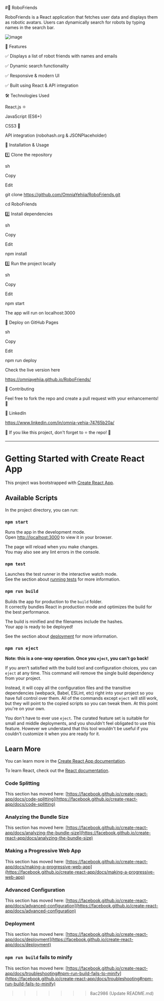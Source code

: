 #🦾 RoboFriends

RoboFriends is a React application that fetches user data and displays them as robotic avatars.
Users can dynamically search for robots by typing names in the search bar.

![image](https://github.com/user-attachments/assets/13f26c47-1221-414b-a93b-60b26bbb7ee7)


📌 Features

✅ Displays a list of robot friends with names and emails

✅ Dynamic search functionality

✅ Responsive & modern UI

✅ Built using React & API integration


🛠️ Technologies Used

React.js ⚛️

JavaScript (ES6+)

CSS3 🎨

API integration (robohash.org & JSONPlaceholder)


🔧 Installation & Usage

1️⃣ Clone the repository

sh

Copy

Edit

git clone https://github.com/OmniaYehiia/RoboFriends.git

cd RoboFriends

2️⃣ Install dependencies

sh

Copy

Edit

npm install

3️⃣ Run the project locally

sh

Copy

Edit

npm start

The app will run on localhost:3000


🚀 Deploy on GitHub Pages

sh

Copy

Edit

npm run deploy

Check the live version here

https://omniayehiia.github.io/RoboFriends/

🙌 Contributing

Feel free to fork the repo and create a pull request with your enhancements! 🚀



🔗 LinkedIn 

https://www.linkedin.com/in/omnia-yehia-74765b20a/


🎯 If you like this project, don't forget to ⭐ the repo! 🌟


---------------------------------------------------------------------------------------------------------------------------------------------------------------------------------------------------------------------------------------------


# Getting Started with Create React App

This project was bootstrapped with [Create React App](https://github.com/facebook/create-react-app).

## Available Scripts

In the project directory, you can run:

### `npm start`

Runs the app in the development mode.\
Open [http://localhost:3000](http://localhost:3000) to view it in your browser.

The page will reload when you make changes.\
You may also see any lint errors in the console.

### `npm test`

Launches the test runner in the interactive watch mode.\
See the section about [running tests](https://facebook.github.io/create-react-app/docs/running-tests) for more information.

### `npm run build`

Builds the app for production to the `build` folder.\
It correctly bundles React in production mode and optimizes the build for the best performance.

The build is minified and the filenames include the hashes.\
Your app is ready to be deployed!

See the section about [deployment](https://facebook.github.io/create-react-app/docs/deployment) for more information.

### `npm run eject`

**Note: this is a one-way operation. Once you `eject`, you can't go back!**

If you aren't satisfied with the build tool and configuration choices, you can `eject` at any time. This command will remove the single build dependency from your project.

Instead, it will copy all the configuration files and the transitive dependencies (webpack, Babel, ESLint, etc) right into your project so you have full control over them. All of the commands except `eject` will still work, but they will point to the copied scripts so you can tweak them. At this point you're on your own.

You don't have to ever use `eject`. The curated feature set is suitable for small and middle deployments, and you shouldn't feel obligated to use this feature. However we understand that this tool wouldn't be useful if you couldn't customize it when you are ready for it.

## Learn More

You can learn more in the [Create React App documentation](https://facebook.github.io/create-react-app/docs/getting-started).

To learn React, check out the [React documentation](https://reactjs.org/).

### Code Splitting

This section has moved here: [https://facebook.github.io/create-react-app/docs/code-splitting](https://facebook.github.io/create-react-app/docs/code-splitting)

### Analyzing the Bundle Size

This section has moved here: [https://facebook.github.io/create-react-app/docs/analyzing-the-bundle-size](https://facebook.github.io/create-react-app/docs/analyzing-the-bundle-size)

### Making a Progressive Web App

This section has moved here: [https://facebook.github.io/create-react-app/docs/making-a-progressive-web-app](https://facebook.github.io/create-react-app/docs/making-a-progressive-web-app)

### Advanced Configuration

This section has moved here: [https://facebook.github.io/create-react-app/docs/advanced-configuration](https://facebook.github.io/create-react-app/docs/advanced-configuration)

### Deployment

This section has moved here: [https://facebook.github.io/create-react-app/docs/deployment](https://facebook.github.io/create-react-app/docs/deployment)

### `npm run build` fails to minify

This section has moved here: [https://facebook.github.io/create-react-app/docs/troubleshooting#npm-run-build-fails-to-minify](https://facebook.github.io/create-react-app/docs/troubleshooting#npm-run-build-fails-to-minify)
>>>>>>> 8ac2986 (Update README.md)
